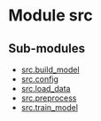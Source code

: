Module src
==========

Sub-modules
-----------
* [src.build_model](build_model.md)
* [src.config](config.md)
* [src.load_data](load_data.md)
* [src.preprocess](preprocess.md)
* [src.train_model](train_model.md)